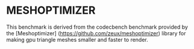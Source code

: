 # MESHOPTIMIZER

This benchmark is derived from the codecbench benchmark provided by the [Meshoptimizer] (https://github.com/zeux/meshoptimizer) library for making gpu triangle meshes smaller and faster to render.
